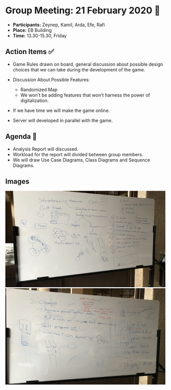 # **Group Meeting: 21 February 2020** :calendar:

- **Participants:** Zeynep, Kamil, Arda, Efe, Rafi
- **Place:** EB Building
- **Time:** 13.30-15.30, Friday

## **Action Items** :white_check_mark:

- Game Rules drawn on board, general discussion about possible design choices that we can take during the development of the game.

- Discussion About Possible Features: 
    - Randomized Map
    - We won't be adding features that won't harness the power of digitalization. 

- If we have time we will make the game online.

- Server will developed in parallel with the game.


## **Agenda** :bookmark:
- Analysis Report will discussed.
- Workload for the report will divided between group members. 
- We will draw Use Case Diagrams, Class Diagrams and Sequence Diagrams.

## **Images**

<img src="Images/Game_1.jpg" width="500" height="300">

<img src="Images/Game_2.jpg" width="500" height="300">